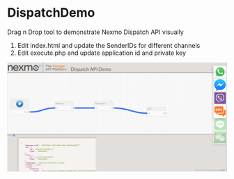 # DispatchDemo
Drag n Drop tool to demonstrate Nexmo Dispatch API visually

1. Edit index.html and update the SenderIDs for different channels
2. Edit execute.php and update application id and private key

![Screenshot](dispatch-scrshot.png)
